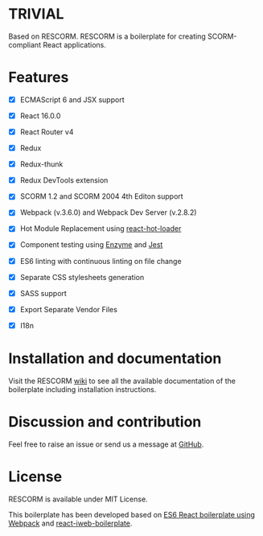 # TRIVIAL

Based on RESCORM. RESCORM is a boilerplate for creating SCORM-compliant React applications.


# Features

- [x] ECMAScript 6 and JSX support
- [x] React 16.0.0
- [x] React Router v4
- [x] Redux
- [x] Redux-thunk
- [x] Redux DevTools extension
- [x] SCORM 1.2 and SCORM 2004 4th Editon support
- [x] Webpack (v.3.6.0) and Webpack Dev Server (v.2.8.2)
- [x] Hot Module Replacement using [react-hot-loader](https://github.com/gaearon/react-hot-loader)
- [x] Component testing using [Enzyme](https://github.com/airbnb/enzyme) and [Jest](https://facebook.github.io/jest)
- [x] ES6 linting with continuous linting on file change
- [x] Separate CSS stylesheets generation
- [x] SASS support
- [x] Export Separate Vendor Files
- [x] I18n  
  
  
# Installation and documentation

Visit the RESCORM [wiki](https://github.com/agordillo/RESCORM/wiki) to see all the available documentation of the boilerplate including installation instructions. 
 
 
# Discussion and contribution
  
Feel free to raise an issue or send us a message at [GitHub](https://github.com/agordillo/RESCORM/issues).  


# License

RESCORM is available under MIT License.

This boilerplate has been developed based on [ES6 React boilerplate using Webpack](https://github.com/KleoPetroff/react-webpack-boilerplate) and [react-iweb-boilerplate](https://github.com/sonsoleslp/react-iweb-boilerplate).

